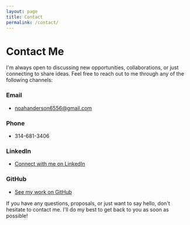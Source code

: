 ```yaml
---
layout: page
title: Contact
permalink: /contact/
---
```


# Contact Me

I'm always open to discussing new opportunities, collaborations, or just connecting to share ideas. Feel free to reach out to me through any of the following channels:

### Email
- [noahanderson6556@gmail.com](mailto:noahanderson6556@gmail.com)

### Phone
- 314-681-3406

### LinkedIn
- [Connect with me on LinkedIn](https://www.linkedin.com/in/noah-anderson-3814011b2/)

### GitHub
- [See my work on GitHub](https://github.com/noahba65)

If you have any questions, proposals, or just want to say hello, don't hesitate to contact me. I'll do my best to get back to you as soon as possible!
